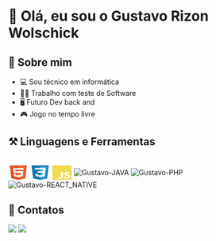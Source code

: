 <h1>👋 Olá, eu sou o Gustavo Rizon Wolschick</h1>

<h2>🙎 Sobre mim</h2>

- 💻 Sou técnico em informática
- 👨‍💻 Trabalho com teste de Software
- 🖥️ Futuro Dev back and
- 🎮 Jogo no tempo livre

<h2>⚒️ Linguagens e Ferramentas</h2>

<div style="display: inline_block"><br>
  <img align="center" alt="Gustavo-HTML" height="30" width="40" src="https://raw.githubusercontent.com/devicons/devicon/master/icons/html5/html5-original.svg">
  <img align="center" alt="Gustavo-CSS" height="30" width="40" src="https://raw.githubusercontent.com/devicons/devicon/master/icons/css3/css3-original.svg">
  <img align="center" alt="Gustavo-Js" height="30" width="40" src="https://raw.githubusercontent.com/devicons/devicon/master/icons/javascript/javascript-plain.svg">
  <img align="center" alt="Gustavo-JAVA" height="30" width="40" src="https://cdn.jsdelivr.net/gh/devicons/devicon/icons/java/java-original.svg">
  <img align="center" alt="Gustavo-PHP" height="30" width="40" src="https://upload.wikimedia.org/wikipedia/commons/thumb/2/27/PHP-logo.svg/2560px-PHP-logo.svg.png">
  <img align="center" alt="Gustavo-REACT_NATIVE" height="30" width="40" src="https://cdnlogo.com/logos/r/85/react.svg">
</div>
<h2>📲 Contatos </h2>

<div>
  <a href = "mailto:gustavorw7@gmail.com"><img src="https://img.shields.io/badge/-Gmail-%23333?style=for-the-badge&logo=gmail&logoColor=white" target="_blank"></a>
  <a 
  href="https://instagram.com/gustavorizon" target="_blank"><img src="https://img.shields.io/badge/-Instagram-%23E4405F?style=for-the-badge&logo=instagram&logoColor=white" target="_blank"></a>
</div>

          
